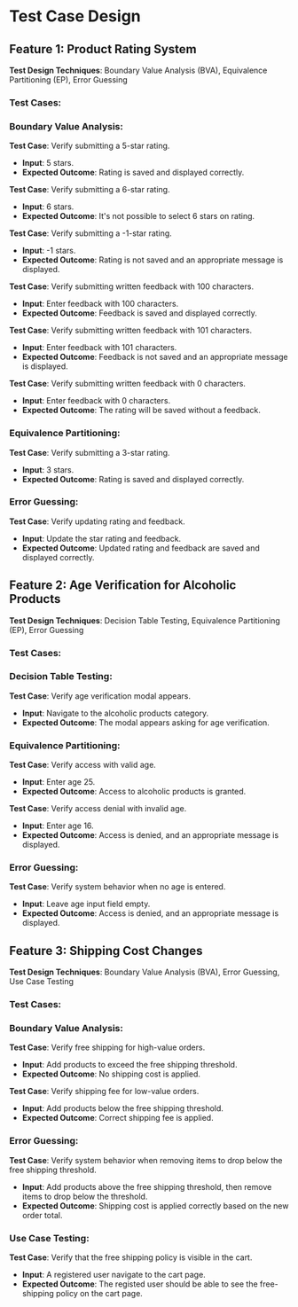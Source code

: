 # Test Case Design

## Feature 1: Product Rating System

**Test Design Techniques**: Boundary Value Analysis (BVA), Equivalence Partitioning (EP), Error Guessing

### Test Cases:

### Boundary Value Analysis:

**Test Case**: Verify submitting a 5-star rating.
- **Input**: 5 stars.
- **Expected Outcome**: Rating is saved and displayed correctly.

**Test Case**: Verify submitting a 6-star rating.
- **Input**: 6 stars.
- **Expected Outcome**: It's not possible to select 6 stars on rating.


**Test Case**: Verify submitting a -1-star rating.
- **Input**: -1 stars.
- **Expected Outcome**: Rating is not saved and an appropriate message is displayed.

**Test Case**: Verify submitting written feedback with 100 characters.
- **Input**: Enter feedback with 100 characters.
- **Expected Outcome**: Feedback is saved and displayed correctly.

**Test Case**: Verify submitting written feedback with 101 characters.
- **Input**: Enter feedback with 101 characters.
- **Expected Outcome**: Feedback is not saved and an appropriate message is displayed.

**Test Case**: Verify submitting written feedback with 0 characters.
- **Input**: Enter feedback with 0 characters.
- **Expected Outcome**: The rating will be saved without a feedback.

### Equivalence Partitioning:

**Test Case**: Verify submitting a 3-star rating.
- **Input**: 3 stars.
- **Expected Outcome**: Rating is saved and displayed correctly.

### Error Guessing:

**Test Case**: Verify updating rating and feedback.
- **Input**: Update the star rating and feedback.
- **Expected Outcome**: Updated rating and feedback are saved and displayed correctly.

## Feature 2: Age Verification for Alcoholic Products

**Test Design Techniques**: Decision Table Testing, Equivalence Partitioning (EP), Error Guessing

### Test Cases:

### Decision Table Testing:

**Test Case**: Verify age verification modal appears.
- **Input**: Navigate to the alcoholic products category.
- **Expected Outcome**: The modal appears asking for age verification.

### Equivalence Partitioning:

**Test Case**: Verify access with valid age.
- **Input**: Enter age 25.
- **Expected Outcome**: Access to alcoholic products is granted.

**Test Case**: Verify access denial with invalid age.
- **Input**: Enter age 16.
- **Expected Outcome**: Access is denied, and an appropriate message is displayed.

### Error Guessing:

**Test Case**: Verify system behavior when no age is entered.
- **Input**: Leave age input field empty.
- **Expected Outcome**: Access is denied, and an appropriate message is displayed.

## Feature 3: Shipping Cost Changes

**Test Design Techniques**: Boundary Value Analysis (BVA), Error Guessing, Use Case Testing

### Test Cases:

### Boundary Value Analysis:

**Test Case**: Verify free shipping for high-value orders.
- **Input**: Add products to exceed the free shipping threshold.
- **Expected Outcome**: No shipping cost is applied.

**Test Case**: Verify shipping fee for low-value orders.
- **Input**: Add products below the free shipping threshold.
- **Expected Outcome**: Correct shipping fee is applied.

### Error Guessing:

**Test Case**: Verify system behavior when removing items to drop below the free shipping threshold.
- **Input**: Add products above the free shipping threshold, then remove items to drop below the threshold.
- **Expected Outcome**: Shipping cost is applied correctly based on the new order total.

### Use Case Testing:

**Test Case**: Verify that the free shipping policy is visible in the cart.
- **Input**: A registered user navigate to the cart page.
- **Expected Outcome**: The registed user should be able to see the free-shipping policy on the cart page.
